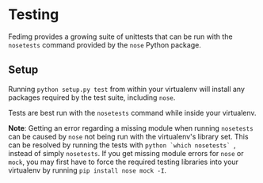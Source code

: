# Testing

Fedimg provides a growing suite of unittests that can be run with the
`nosetests` command provided by the `nose` Python package.

## Setup

Running `python setup.py test` from within your virtualenv will install any
packages required by the test suite, including `nose`.

Tests are best run with the `nosetests` command while inside your virtualenv.

**Note**: Getting an error regarding a missing module when running `nosetests`
can be caused by `nose` not being run with the virtualenv's library set. This
can be resolved by running the tests with ``python `which nosetests` ``,
instead of simply `nosetests`. If you get missing module errors for `nose` or
`mock`, you may first have to force the required testing
libraries into your virtualenv by running `pip install nose mock -I`.